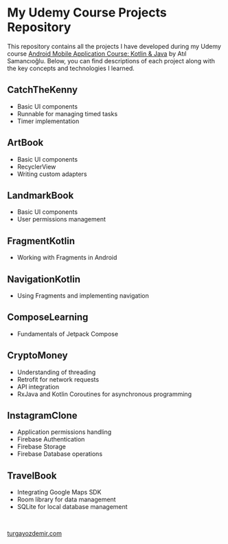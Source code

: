 # My Udemy Course Projects Repository

This repository contains all the projects I have developed during my Udemy course [Android Mobile Application Course: Kotlin & Java](https://www.udemy.com/course/android-o-mobil-uygulama-dersi-kotlin-java/) by Atıl Samancıoğlu. Below, you can find descriptions of each project along with the key concepts and technologies I learned.

## CatchTheKenny

- Basic UI components
- Runnable for managing timed tasks
- Timer implementation

## ArtBook

- Basic UI components
- RecyclerView
- Writing custom adapters

## LandmarkBook

- Basic UI components
- User permissions management

## FragmentKotlin

- Working with Fragments in Android

## NavigationKotlin

- Using Fragments and implementing navigation

## ComposeLearning

- Fundamentals of Jetpack Compose

## CryptoMoney

- Understanding of threading
- Retrofit for network requests
- API integration
- RxJava and Kotlin Coroutines for asynchronous programming


## InstagramClone

- Application permissions handling
- Firebase Authentication
- Firebase Storage
- Firebase Database operations

## TravelBook

- Integrating Google Maps SDK
- Room library for data management
- SQLite for local database management

<br>

[turgayozdemir.com](https://turgayozdemir.com/)